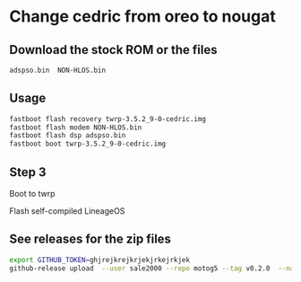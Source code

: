 # Change cedric from oreo to nougat



## Download the stock ROM or the files


```bash
adspso.bin  NON-HLOS.bin
```

## Usage

```bash
fastboot flash recovery twrp-3.5.2_9-0-cedric.img
fastboot flash modem NON-HLOS.bin
fastboot flash dsp adspso.bin
fastboot boot twrp-3.5.2_9-0-cedric.img
```

## Step 3

Boot to twrp

Flash self-compiled LineageOS

## See releases for the zip files 

```bash
export GITHUB_TOKEN=ghjrejkrejkrjekjrkejrkjek
github-release upload  --user sale2000 --repo motog5 --tag v0.2.0  --name "XT1676_CEDRIC_RETEU_DS_8.1.0_OPPS28.85-13-4_cid50_subsidy-DEFAULT_regulatory-DEFAULT_CFC.xml.zip" --file  XT1676_CEDRIC_RETEU_DS_8.1.0_OPPS28.85-13-4_cid50_subsidy-DEFAULT_regulatory-DEFAULT_CFC.xml.zip
```
